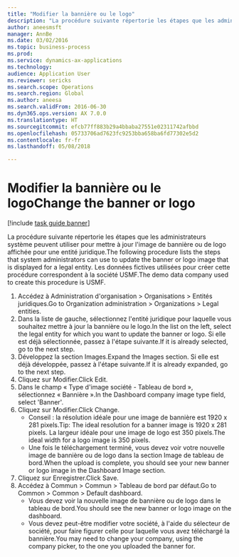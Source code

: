 ```yaml
--- 
title: "Modifier la bannière ou le logo"
description: "La procédure suivante répertorie les étapes que les administrateurs système peuvent utiliser pour mettre à jour l'image de bannière ou de logo affichée pour une entité juridique."
author: aneesmsft
manager: AnnBe
ms.date: 03/02/2016
ms.topic: business-process
ms.prod: 
ms.service: dynamics-ax-applications
ms.technology: 
audience: Application User
ms.reviewer: sericks
ms.search.scope: Operations
ms.search.region: Global
ms.author: aneesa
ms.search.validFrom: 2016-06-30
ms.dyn365.ops.version: AX 7.0.0
ms.translationtype: HT
ms.sourcegitcommit: efcb77ff883b29a4bbaba27551e02311742afbbd
ms.openlocfilehash: 05733706ad7623fc9253bba658ba6fd77302e5d2
ms.contentlocale: fr-fr
ms.lasthandoff: 05/08/2018

---
```

# <a name="change-the-banner-or-logo"></a><span data-ttu-id="9d450-103">Modifier la bannière ou le logo</span><span class="sxs-lookup"><span data-stu-id="9d450-103">Change the banner or logo</span></span>

[!include [task guide banner](../../includes/task-guide-banner.md)]

<span data-ttu-id="9d450-104">La procédure suivante répertorie les étapes que les administrateurs système peuvent utiliser pour mettre à jour l'image de bannière ou de logo affichée pour une entité juridique.</span><span class="sxs-lookup"><span data-stu-id="9d450-104">The following procedure lists the steps that system administrators can use to update the banner or logo image that is displayed for a legal entity.</span></span> <span data-ttu-id="9d450-105">Les données fictives utilisées pour créer cette procédure correspondent à la société USMF.</span><span class="sxs-lookup"><span data-stu-id="9d450-105">The demo data company used to create this procedure is USMF.</span></span>

1. <span data-ttu-id="9d450-106">Accédez à Administration d'organisation > Organisations > Entités juridiques.</span><span class="sxs-lookup"><span data-stu-id="9d450-106">Go to Organization administration > Organizations > Legal entities.</span></span>
2. <span data-ttu-id="9d450-107">Dans la liste de gauche, sélectionnez l'entité juridique pour laquelle vous souhaitez mettre à jour la bannière ou le logo.</span><span class="sxs-lookup"><span data-stu-id="9d450-107">In the list on the left, select the legal entity for which you want to update the banner or logo.</span></span> <span data-ttu-id="9d450-108">Si elle est déjà sélectionnée, passez à l'étape suivante.</span><span class="sxs-lookup"><span data-stu-id="9d450-108">If it is already selected, go to the next step.</span></span>
3. <span data-ttu-id="9d450-109">Développez la section Images.</span><span class="sxs-lookup"><span data-stu-id="9d450-109">Expand the Images section.</span></span> <span data-ttu-id="9d450-110">Si elle est déjà développée, passez à l'étape suivante.</span><span class="sxs-lookup"><span data-stu-id="9d450-110">If it is already expanded, go to the next step.</span></span>
4. <span data-ttu-id="9d450-111">Cliquez sur Modifier.</span><span class="sxs-lookup"><span data-stu-id="9d450-111">Click Edit.</span></span>
5. <span data-ttu-id="9d450-112">Dans le champ « Type d'image société - Tableau de bord », sélectionnez « Bannière ».</span><span class="sxs-lookup"><span data-stu-id="9d450-112">In the Dashboard company image type field, select 'Banner'.</span></span>
6. <span data-ttu-id="9d450-113">Cliquez sur Modifier.</span><span class="sxs-lookup"><span data-stu-id="9d450-113">Click Change.</span></span>
    * <span data-ttu-id="9d450-114">Conseil : la résolution idéale pour une image de bannière est 1920 x 281 pixels.</span><span class="sxs-lookup"><span data-stu-id="9d450-114">Tip: The ideal resolution for a banner image is 1920 x 281 pixels.</span></span> <span data-ttu-id="9d450-115">La largeur idéale pour une image de logo est 350 pixels.</span><span class="sxs-lookup"><span data-stu-id="9d450-115">The ideal width for a logo image is 350 pixels.</span></span>  
    * <span data-ttu-id="9d450-116">Une fois le téléchargement terminé, vous devez voir votre nouvelle image de bannière ou de logo dans la section Image de tableau de bord.</span><span class="sxs-lookup"><span data-stu-id="9d450-116">When the upload is complete, you should see your new banner or logo image in the Dashboard Image section.</span></span>  
7. <span data-ttu-id="9d450-117">Cliquez sur Enregistrer.</span><span class="sxs-lookup"><span data-stu-id="9d450-117">Click Save.</span></span>
8. <span data-ttu-id="9d450-118">Accédez à Commun > Commun > Tableau de bord par défaut.</span><span class="sxs-lookup"><span data-stu-id="9d450-118">Go to Common > Common > Default dashboard.</span></span>
    * <span data-ttu-id="9d450-119">Vous devez voir la nouvelle image de bannière ou de logo dans le tableau de bord.</span><span class="sxs-lookup"><span data-stu-id="9d450-119">You should see the new banner or logo image on the dashboard.</span></span>  
    * <span data-ttu-id="9d450-120">Vous devez peut-être modifier votre société, à l'aide du sélecteur de société, pour faire figurer celle pour laquelle vous avez téléchargé la bannière.</span><span class="sxs-lookup"><span data-stu-id="9d450-120">You may need to change your company, using the company picker, to the one you uploaded the banner for.</span></span>  


